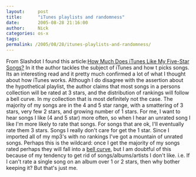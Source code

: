 ```yaml
---
layout:     post
title:      "iTunes playlists and randomness"
date:       2005-08-28 21:16:00
author:     Nick
categories: os-x
tags:  
permalink: /2005/08/28/itunes-playlists-and-randomness/
---
```

From Slashdot I found this article:[How Much Does iTunes Like My Five-Star Songs?](http://www.omninerd.com/articles/articles.php?aid=34) In it the author tackles the subject of iTunes and how t picks songs. Its an interesting read and it pretty much confirmed a lot of what I thought about how iTunes works. Although I do disagree with the assertion about the hypothetical playlist, the author claims that most songs in a persons collection will be rated at 3 stars, and the distribution of rankings will follow a bell curve. In my collection that is most definitely not the case. The majority of my songs are in the 4 and 5 star range, with a smattering of 3 stars, very few 2 stars, and growing number of 1 stars. For me, I want to hear songs I like (4 and 5 star) more often, so when I hear an unrated song I like I'm more likely to rate that songs. For songs that are ok, I'll eventually rate them 3 stars. Songs I really don't care for get the 1 star. Since I imported all of my mp3's with no rankings I've got a mountain of unrated songs. Perhaps this is the wildcard: once I get the majority of my songs rated perhaps they will fall into a [bell curve](http://en.wikipedia.org/wiki/Bell_Curve), but I am doubtful of this because of my tendency to get rid of songs/albums/artists I don't like. i.e. If I can't rate a single song on an album over 1 or 2 stars, then why bother keeping it? But that's just me. 
